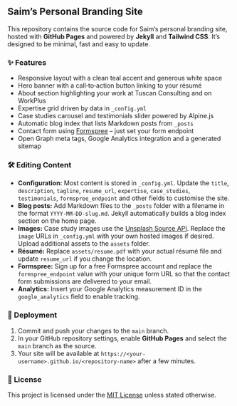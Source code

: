 ## Saim’s Personal Branding Site

This repository contains the source code for Saim’s personal branding site, hosted with **GitHub Pages** and powered by **Jekyll** and **Tailwind CSS**. It’s designed to be minimal, fast and easy to update.

### ✨ Features

- Responsive layout with a clean teal accent and generous white space
- Hero banner with a call‑to‑action button linking to your résumé
- About section highlighting your work at Tuscan Consulting and on WorkPlus
- Expertise grid driven by data in `_config.yml`
- Case studies carousel and testimonials slider powered by Alpine.js
- Automatic blog index that lists Markdown posts from `_posts`
- Contact form using [Formspree](https://formspree.io) – just set your form endpoint
- Open Graph meta tags, Google Analytics integration and a generated sitemap

### 🛠 Editing Content

- **Configuration:** Most content is stored in `_config.yml`. Update the `title`, `description`, `tagline`, `resume_url`, `expertise`, `case_studies`, `testimonials`, `formspree_endpoint` and other fields to customise the site.
- **Blog posts:** Add Markdown files to the `_posts` folder with a filename in the format `YYYY‑MM‑DD‑slug.md`. Jekyll automatically builds a blog index section on the home page.
- **Images:** Case study images use the [Unsplash Source API](https://source.unsplash.com). Replace the `image` URLs in `_config.yml` with your own hosted images if desired. Upload additional assets to the `assets` folder.
- **Résumé:** Replace `assets/resume.pdf` with your actual résumé file and update `resume_url` if you change the location.
- **Formspree:** Sign up for a free Formspree account and replace the `formspree_endpoint` value with your unique form URL so that the contact form submissions are delivered to your email.
- **Analytics:** Insert your Google Analytics measurement ID in the `google_analytics` field to enable tracking.

### 🚀 Deployment

1. Commit and push your changes to the `main` branch.
2. In your GitHub repository settings, enable **GitHub Pages** and select the `main` branch as the source.
3. Your site will be available at `https://<your-username>.github.io/<repository-name>` after a few minutes.

### 📝 License

This project is licensed under the [MIT License](LICENSE) unless stated otherwise.
